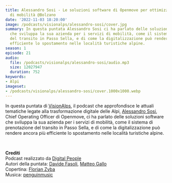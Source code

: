 ```yaml
---
title: Alessandro Sosi - Le soluzioni software di Openmove per ottimizzare i servizi
  di mobilità @Bolzano
date: '2022-11-03 18:20:00'
image: /podcasts/visionalps/alessandro-sosi/cover.jpg
summary: In questa puntata Alessandro Sosi ci ha parlato delle soluzioni software
  che sviluppa la sua azienda per i servizi di mobilità, come il sistema di prenotazione
  del transito in Passo Sella, e di come la digitalizzazione può rendere ancora più
  efficiente lo spostamento nelle località turistiche alpine.
season: 1
episode: 21
audio:
  file: /podcasts/visionalps/alessandro-sosi/audio.mp3
  size: 12027947
  duration: 752
keywords:
- Alpi
imageset:
- /podcasts/visionalps/alessandro-sosi/cover.1000x1000.webp
---
```


In questa puntata di [VisionAlps](https://www.visionalps.com/), il podcast che approfondisce le attuali tematiche legate alla trasformazione digitale delle Alpi, [Alessandro Sosi](https://www.linkedin.com/in/alessandrososi/), Chief Operating Officer di Openmove, ci ha parlato delle soluzioni software che sviluppa la sua azienda per i servizi di mobilità, come il sistema di prenotazione del transito in Passo Sella, e di come la digitalizzazione può rendere ancora più efficiente lo spostamento nelle località turistiche alpine.

<br>

**Crediti**<br>
Podcast realizzato da [Digital People](https://w3id.org/digitalpeople)<br>
Autori della puntata: [Davide Fasoli](https://www.linkedin.com/in/davide-fasoli-2b3246179/), [Matteo Gallo](https://www.linkedin.com/in/matteo-gallo-4a5ab31a8/)<br>
Copertina: [Florian Zyba](https://www.linkedin.com/in/florian-zyba/)<br>
Musica: [penguinmusic](https://pixabay.com/users/penguinmusic-24940186/)